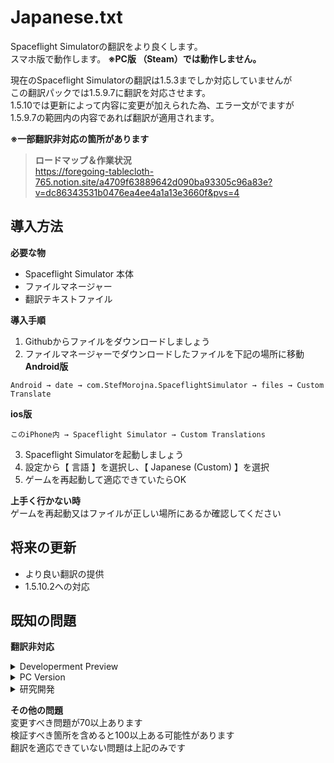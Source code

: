 # Japanese.txt
Spaceflight Simulatorの翻訳をより良くします。  
スマホ版で動作します。 **※PC版 （Steam）では動作しません。**

現在のSpaceflight Simulatorの翻訳は1.5.3までしか対応していませんが  
この翻訳パックでは1.5.9.7に翻訳を対応させます。  
1.5.10では更新によって内容に変更が加えられた為、エラー文がでますが  
1.5.9.7の範囲内の内容であれば翻訳が適用されます。

**※一部翻訳非対応の箇所があります**

> **ロードマップ＆作業状況**  
> https://foregoing-tablecloth-765.notion.site/a4709f63889642d090ba93305c96a83e?v=dc86343531b0476ea4ee4a1a13e3660f&pvs=4

**導入方法**
---

**必要な物**
+ Spaceflight Simulator 本体
+ ファイルマネージャー
+ 翻訳テキストファイル

**導入手順**

1. Githubからファイルをダウンロードしましょう
2. ファイルマネージャーでダウンロードしたファイルを下記の場所に移動
**Android版**
``` 
Android → date → com.StefMorojna.SpaceflightSimulator → files → Custom Translate
```
**ios版**
```
このiPhone内 → Spaceflight Simulator → Custom Translations
```
3. Spaceflight Simulatorを起動しましょう
4. 設定から【 言語 】を選択し、【 Japanese (Custom) 】を選択
5. ゲームを再起動して適応できていたらOK

**上手く行かない時**  
ゲームを再起動又はファイルが正しい場所にあるか確認してください  

**将来の更新**
---
- より良い翻訳の提供
- 1.5.10.2への対応

**既知の問題**
---

**翻訳非対応**
<details>
<summary>Developerment Preview</summary>
初期画面のボタンとその内容の翻訳が適応できない問題です。<br>
理由：翻訳を適応するための記述が存在しない
</details>

<details>
<summary>PC Version</summary>
初期画面のボタンと下部の説明を翻訳できない問題です。<br>
理由：翻訳を適応するための記述が存在しない
</details>

<details>
<summary>研究開発</summary>
研究開発の内容が翻訳できない問題です。<br>
理由：翻訳を適応するための記述が存在しない
</details>

**その他の問題**  
変更すべき問題が70以上あります  
検証すべき箇所を含めると100以上ある可能性があります  
翻訳を適応できていない問題は上記のみです  
